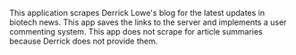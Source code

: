This application scrapes Derrick Lowe's blog for the latest updates in biotech news. This app saves 
the links to the server and implements a user commenting system. This app does not scrape for article summaries because
Derrick does not provide them. 